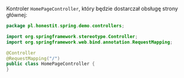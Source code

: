Kontroler `HomePageController`, który będzie dostarczał obsługę strony głównej:

```java
package pl.honestit.spring.demo.controllers;

import org.springframework.stereotype.Controller;
import org.springframework.web.bind.annotation.RequestMapping;

@Controller
@RequestMapping("/")
public class HomePageController {
}
```